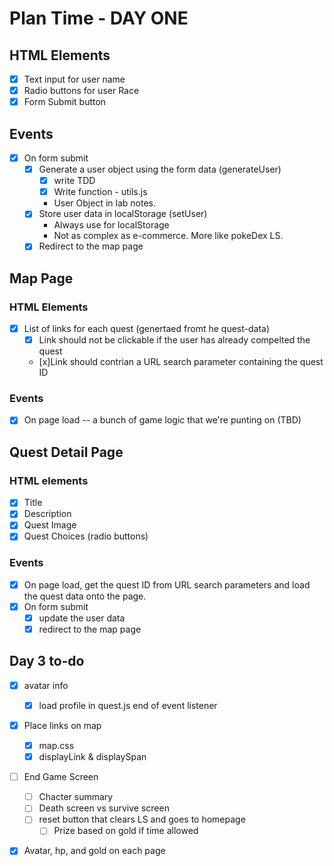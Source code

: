 # Plan Time - DAY ONE
## HTML Elements
- [x] Text input for user name
- [x] Radio buttons for user Race
- [x] Form Submit button
## Events
- [x] On form submit
    - [x] Generate a user object using the form data (generateUser)
        - [x] write TDD
        - [x] Write function - utils.js

        * User Object in lab notes.
    - [x] Store user data in localStorage (setUser)
        * Always use for localStorage
        * Not as complex as e-commerce. More like pokeDex LS.
    - [x] Redirect to the map page

## Map Page
### HTML Elements
- [x] List of links for each quest (genertaed fromt he quest-data)
    - [x] Link should not be clickable if the user has already compelted the quest
    - [x]Link should contrian a URL search parameter containing the quest ID

### Events
- [x] On page load -- a bunch of game logic that we're punting on (TBD)

## Quest Detail Page
### HTML elements
- [x] Title
- [x] Description
- [x] Quest Image
- [x] Quest Choices (radio buttons)

### Events
- [x] On page load, get the quest ID from URL search parameters and load the quest data onto the page.
- [x] On form submit 
    - [x] update the user data
    - [x] redirect to the map page

## Day 3 to-do
- [x] avatar info
    - [x] load profile in quest.js end of event listener
- [x] Place links on map
    - [x] map.css
    - [x] displayLink & displaySpan
- [ ] End Game Screen
    - [ ] Chacter summary
    - [ ] Death screen vs survive screen
    - [ ] reset button that clears LS and goes to homepage
        - [ ] Prize based on gold if time allowed
- [x] Avatar, hp, and gold on each page

